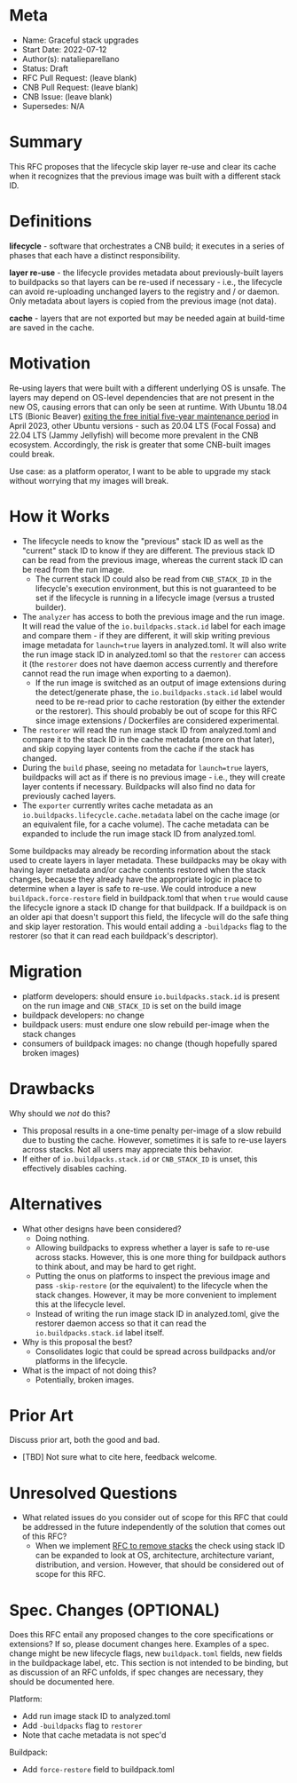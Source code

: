 # Meta

[meta]: #meta

- Name: Graceful stack upgrades
- Start Date: 2022-07-12
- Author(s): natalieparellano
- Status: Draft <!-- Acceptable values: Draft, Approved, On Hold, Superseded -->
- RFC Pull Request: (leave blank)
- CNB Pull Request: (leave blank)
- CNB Issue: (leave blank)
- Supersedes: N/A

# Summary

[summary]: #summary

This RFC proposes that the lifecycle skip layer re-use and clear its cache when it recognizes that the previous image
was built with a different stack ID.

# Definitions

[definitions]: #definitions

**lifecycle** - software that orchestrates a CNB build; it executes in a series of phases that each have a distinct
responsibility.

**layer re-use** - the lifecycle provides metadata about previously-built layers to buildpacks so that layers can be
re-used if necessary - i.e., the lifecycle can avoid re-uploading unchanged layers to the registry and / or daemon. Only
metadata about layers is copied from the previous image (not data).

**cache** - layers that are not exported but may be needed again at build-time are saved in the cache.

# Motivation

[motivation]: #motivation

Re-using layers that were built with a different underlying OS is unsafe. The layers may depend on OS-level dependencies
that are not present in the new OS, causing errors that can only be seen at runtime. With Ubuntu 18.04 LTS (Bionic
Beaver) [exiting the free initial five-year maintenance period](https://ubuntu.com/about/release-cycle) in April 2023,
other Ubuntu versions - such as 20.04 LTS (Focal Fossa) and 22.04 LTS (Jammy Jellyfish) will become more prevalent in
the CNB ecosystem. Accordingly, the risk is greater that some CNB-built images could break.

Use case: as a platform operator, I want to be able to upgrade my stack without worrying that my images will break.

# How it Works

[how-it-works]: #how-it-works

* The lifecycle needs to know the "previous" stack ID as well as the "current" stack ID to know if they are different.
  The previous stack ID can be read from the previous image, whereas the current stack ID can be read from the run
  image.
    * The current stack ID could also be read from `CNB_STACK_ID` in the lifecycle's execution environment, but this is
      not guaranteed to be set if the lifecycle is running in a lifecycle image (versus a trusted builder).
* The `analyzer` has access to both the previous image and the run image. It will read the value of
  the `io.buildpacks.stack.id` label for each image and compare them - if they are different, it will skip writing
  previous image metadata for `launch=true` layers in analyzed.toml. It will also write the run image stack ID in
  analyzed.toml so that the `restorer` can access it (the `restorer` does not have daemon access currently and therefore
  cannot read the run image when exporting to a daemon).
    * If the run image is switched as an output of image extensions during the detect/generate phase,
      the `io.buildpacks.stack.id` label would need to be re-read prior to cache restoration (by either the extender or
      the restorer). This should probably be out of scope for this RFC since image extensions / Dockerfiles are
      considered experimental.
* The `restorer` will read the run image stack ID from analyzed.toml and compare it to the stack ID in the cache
  metadata (more on that later), and skip copying layer contents from the cache if the stack has changed.
* During the `build` phase, seeing no metadata for `launch=true` layers, buildpacks will act as if there is no previous
  image - i.e., they will create layer contents if necessary. Buildpacks will also find no data for previously cached
  layers.
* The `exporter` currently writes cache metadata as an `io.buildpacks.lifecycle.cache.metadata` label on the cache
  image (or an equivalent file, for a cache volume). The cache metadata can be expanded to include the run image stack
  ID from analyzed.toml.

Some buildpacks may already be recording information about the stack used to create layers in layer metadata. These
buildpacks may be okay with having layer metadata and/or cache contents restored when the stack changes, because they
already have the appropriate logic in place to determine when a layer is safe to re-use. We could introduce a
new `buildpack.force-restore` field in buildpack.toml that when `true` would cause the lifecycle ignore a stack ID
change for that buildpack. If a buildpack is on an older api that doesn't support this field, the lifecycle will do the
safe thing and skip layer restoration. This would entail adding a `-buildpacks` flag to the restorer (so that it can
read each buildpack's descriptor).

# Migration

[migration]: #migration

* platform developers: should ensure `io.buildpacks.stack.id` is present on the run image and `CNB_STACK_ID` is set on
  the build image
* buildpack developers: no change
* buildpack users: must endure one slow rebuild per-image when the stack changes
* consumers of buildpack images: no change (though hopefully spared broken images)

# Drawbacks

[drawbacks]: #drawbacks

Why should we *not* do this?

* This proposal results in a one-time penalty per-image of a slow rebuild due to busting the cache. However, sometimes
  it is safe to re-use layers across stacks. Not all users may appreciate this behavior.
* If either of `io.buildpacks.stack.id` or `CNB_STACK_ID` is unset, this effectively disables caching.

# Alternatives

[alternatives]: #alternatives

- What other designs have been considered?
    * Doing nothing.
    * Allowing buildpacks to express whether a layer is safe to re-use across stacks. However, this is one more thing
      for buildpack authors to think about, and may be hard to get right.
    * Putting the onus on platforms to inspect the previous image and pass `-skip-restore` (or the equivalent) to the
      lifecycle when the stack changes. However, it may be more convenient to implement this at the lifecycle level.
    * Instead of writing the run image stack ID in analyzed.toml, give the restorer daemon access so that it can read
      the `io.buildpacks.stack.id` label itself.
- Why is this proposal the best?
    * Consolidates logic that could be spread across buildpacks and/or platforms in the lifecycle.
- What is the impact of not doing this?
    * Potentially, broken images.

# Prior Art

[prior-art]: #prior-art

Discuss prior art, both the good and bad.

* [TBD] Not sure what to cite here, feedback welcome.

# Unresolved Questions

[unresolved-questions]: #unresolved-questions

- What related issues do you consider out of scope for this RFC that could be addressed in the future independently of
  the solution that comes out of this RFC?
    * When we
      implement [RFC to remove stacks](https://github.com/buildpacks/rfcs/blob/main/text/0096-remove-stacks-mixins.md)
      the check using stack ID can be expanded to look at OS, architecture, architecture variant, distribution, and
      version. However, that should be considered out of scope for this RFC.

# Spec. Changes (OPTIONAL)

[spec-changes]: #spec-changes
Does this RFC entail any proposed changes to the core specifications or extensions? If so, please document changes here.
Examples of a spec. change might be new lifecycle flags, new `buildpack.toml` fields, new fields in the buildpackage
label, etc. This section is not intended to be binding, but as discussion of an RFC unfolds, if spec changes are
necessary, they should be documented here.

Platform:
* Add run image stack ID to analyzed.toml
* Add `-buildpacks` flag to `restorer`
* Note that cache metadata is not spec'd

Buildpack:
* Add `force-restore` field to buildpack.toml
